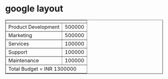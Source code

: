 <html> 
 <head> 
  <h1>google layout</h1> 
</head> 
 <body> 
   <table border="1"> 
   <tr>
      <th colspan="2"></th>
   </tr>
   <tr>
      <td>Product Development</td>
      <td>500000</td>
   </tr>
   <tr>
      <td>Marketing</td>
      <td>500000</td>
   </tr>
   <tr>
      <td>Services</td>
      <td>100000</td>
   </tr>
   <tr>
      <td>Support</td>
      <td>100000</td>
   </tr>
   <tr>
      <td>Maintenance</td>
      <td>100000</td>
   </tr>
   <tr>
      <td colspan="2">Total Budget = INR 1300000</td>
   </tr>
</table>
</body>
</html>
